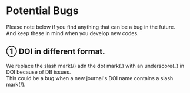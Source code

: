 # Potential Bugs

Please note below if you find anything that can be a bug in the future.  
And keep these in mind when you develop new codes.


## ① DOI in different format.

We replace the slash mark(/) adn the dot mark(.) with an underscore(_) in DOI because of DB issues.   
This could be a bug when a new journal's DOI name contains a slash mark(/).

